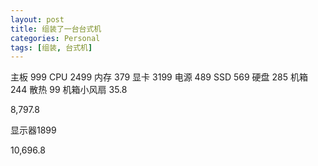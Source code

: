 ```yaml
---
layout: post
title: 组装了一台台式机
categories: Personal
tags: [组装, 台式机]
---
```


主板 999
CPU 2499
内存 379
显卡 3199
电源 489
SSD 569
硬盘 285
机箱 244
散热 99
机箱小风扇 35.8


8,797.8

显示器1899


10,696.8
